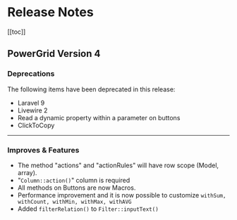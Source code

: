 # Release Notes

[[toc]]

## PowerGrid Version 4

### Deprecations

The following items have been deprecated in this release:

* Laravel 9
* Livewire 2
* Read a dynamic property within a parameter on buttons
* ClickToCopy
---

### Improves & Features

* The method "actions" and "actionRules" will have row scope (Model, array).
* "`Column::action()`" column is required
* All methods on Buttons are now Macros.
* Performance improvement and it is now possible to customize `withSum, withCount, withMin, withMax, withAVG`
* Added `filterRelation()` to `Filter::inputText()`
